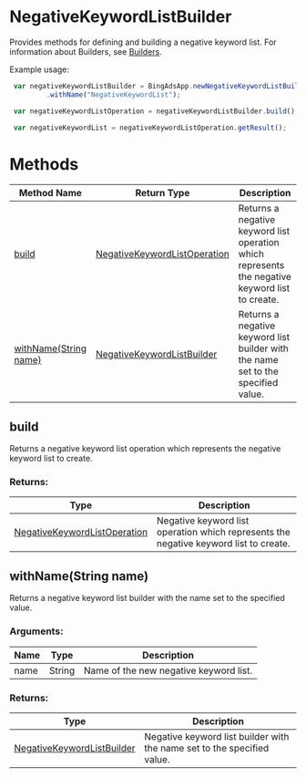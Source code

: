 # NegativeKeywordListBuilder
Provides methods for defining and building a negative keyword list. For information about Builders, see [Builders](../concepts/builders).

Example usage:
```javascript
 var negativeKeywordListBuilder = BingAdsApp.newNegativeKeywordListBuilder()
         .withName("NegativeKeywordList");

 var negativeKeywordListOperation = negativeKeywordListBuilder.build();

 var negativeKeywordList = negativeKeywordListOperation.getResult();
```



# Methods
|Method Name|Return Type|Description|
|-|-|-
[build](#build)|[NegativeKeywordListOperation](./NegativeKeywordListOperation)|Returns a negative keyword list operation which represents the negative keyword list to create.
[withName(String name)](#withname~string-name~)|[NegativeKeywordListBuilder](./NegativeKeywordListBuilder)|Returns a negative keyword list builder with the name set to the specified value.

## <a name="build"></a>build
Returns a negative keyword list operation which represents the negative keyword list to create.

### Returns:
|Type|Description|
|-|-
[NegativeKeywordListOperation](./NegativeKeywordListOperation)|Negative keyword list operation which represents the negative keyword list to create.

## <a name="withname~string-name~"></a>withName(String name)
Returns a negative keyword list builder with the name set to the specified value.

### Arguments:
|Name|Type|Description|
|-|-|-
name|String|Name of the new negative keyword list.
### Returns:
|Type|Description|
|-|-
[NegativeKeywordListBuilder](./NegativeKeywordListBuilder)|Negative keyword list builder with the name set to the specified value.

